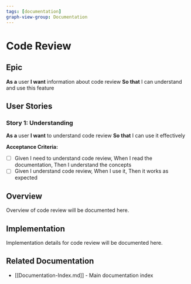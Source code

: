 ```yaml
---
tags: [documentation]
graph-view-group: Documentation
---
```


# Code Review

## Epic
**As a** user
**I want** information about code review
**So that** I can understand and use this feature

## User Stories

### Story 1: Understanding
**As a** user
**I want** to understand code review
**So that** I can use it effectively

**Acceptance Criteria:**
- [ ] Given I need to understand code review, When I read the documentation, Then I understand the concepts
- [ ] Given I understand code review, When I use it, Then it works as expected

## Overview

Overview of code review will be documented here.

## Implementation

Implementation details for code review will be documented here.

## Related Documentation
- [[Documentation-Index.md]] - Main documentation index
